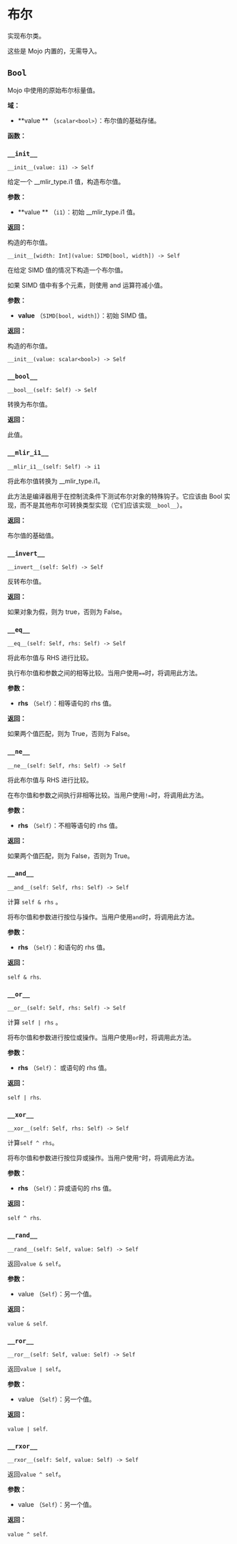 # 布尔

实现布尔类。

这些是 Mojo 内置的，无需导入。

## `Bool`[](#bool)

Mojo 中使用的原始布尔标量值。

**域：**

* **value ** （`scalar<bool>`）：布尔值的基础存储。

**函数：**

### `__init__`[](#init__)

`__init__(value: i1) -> Self`

给定一个 \_\_mlir\_type.i1 值，构造布尔值。

**参数：**

* **value ** （`i1`）：初始 \_\_mlir\_type.i1 值。

**返回：**

构造的布尔值。

`__init__[width: Int](value: SIMD[bool, width]) -> Self`

在给定 SIMD 值的情况下构造一个布尔值。

如果 SIMD 值中有多个元素，则使用 and 运算符减小值。

**参数：**

* **value** （`SIMD[bool, width]`）：初始 SIMD 值。

**返回：**

构造的布尔值。

`__init__(value: scalar<bool>) -> Self`

### `__bool__`[](#bool__)

`__bool__(self: Self) -> Self`

转换为布尔值。

**返回：**

此值。

### `__mlir_i1__`[](#mlir_i1__)

`__mlir_i1__(self: Self) -> i1`

将此布尔值转换为 \_\_mlir\_type.i1。

此方法是编译器用于在控制流条件下测试布尔对象的特殊钩子。它应该由 Bool 实现，而不是其他布尔可转换类型实现（它们应该实现`__bool__`）。

**返回：**

布尔值的基础值。

### `__invert__`[](#invert__)

`__invert__(self: Self) -> Self`

反转布尔值。

**返回：**

如果对象为假，则为 true，否则为 False。

### `__eq__`[](#eq__)

`__eq__(self: Self, rhs: Self) -> Self`

将此布尔值与 RHS 进行比较。

执行布尔值和参数之间的相等比较。当用户使用`==`时，将调用此方法。

**参数：**

* **rhs** （`Self`）：相等语句的 rhs 值。

**返回：**

如果两个值匹配，则为 True，否则为 False。

### `__ne__`[](#ne__)

`__ne__(self: Self, rhs: Self) -> Self`

将此布尔值与 RHS 进行比较。

在布尔值和参数之间执行非相等比较。当用户使用`!=`时，将调用此方法。

**参数：**

* **rhs** （`Self`）：不相等语句的 rhs 值。

**返回：**

如果两个值匹配，则为 False，否则为 True。

### `__and__`[](#and__)

`__and__(self: Self, rhs: Self) -> Self`

计算 `self & rhs` 。

将布尔值和参数进行按位与操作。当用户使用`and`时，将调用此方法。

**参数：**

* **rhs** （`Self`）：和语句的 rhs 值。

**返回：**

`self & rhs`.

### `__or__`[](#or__)

`__or__(self: Self, rhs: Self) -> Self`

计算 `self | rhs` 。

将布尔值和参数进行按位或操作。当用户使用`or`时，将调用此方法。

**参数：**

* **rhs** （`Self`）： 或语句的 rhs 值。

**返回：**

`self | rhs`.

### `__xor__`[](#xor__)

`__xor__(self: Self, rhs: Self) -> Self`

计算`self ^ rhs`。

将布尔值和参数进行按位异或操作。当用户使用`^`时，将调用此方法。

**参数：**

* **rhs** （`Self`）：异或语句的 rhs 值。

**返回：**

`self ^ rhs`.

### `__rand__`[](#rand__)

`__rand__(self: Self, value: Self) -> Self`

返回`value & self`。

**参数：**

* value （`Self`）：另一个值。

**返回：**

`value & self`.

### `__ror__`[](#ror__)

`__ror__(self: Self, value: Self) -> Self`

返回`value | self`。

**参数：**

* value （`Self`）：另一个值。

**返回：**

`value | self`.

### `__rxor__`[](#rxor__)

`__rxor__(self: Self, value: Self) -> Self`

返回`value ^ self`。

**参数：**

* value （`Self`）：另一个值。

**返回：**

`value ^ self`.
